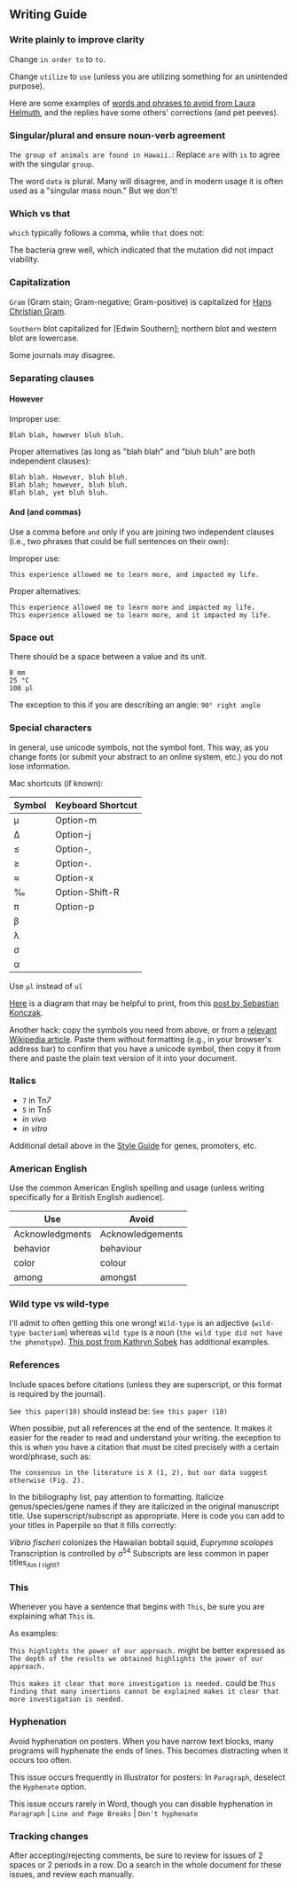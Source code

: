 ## Writing Guide

### Write plainly to improve clarity

Change `in order to` to `to`.

Change `utilize` to `use` (unless you are utilizing something for an unintended purpose).

Here are some examples of [words and phrases to avoid from Laura Helmuth](https://twitter.com/laurahelmuth/status/1158039072067264515?s=12), and the replies have some others' corrections (and pet peeves).

### Singular/plural and ensure noun-verb agreement

`The group of animals are found in Hawaii.`: Replace `are` with `is` to agree with the singular `group`.

The word `data` is plural. Many will disagree, and in modern usage it is often used as a "singular mass noun." But we don't!

### Which vs that

`which` typically follows a comma, while `that` does not:

The bacteria grew well, which indicated that the mutation did not impact viability.

### Capitalization

`Gram` (Gram stain; Gram-negative; Gram-positive) is capitalized for [Hans Christian Gram](https://en.wikipedia.org/wiki/Hans_Christian_Gram).

`Southern` blot capitalized for [Edwin Southern]; northern blot and western blot are lowercase.

Some journals may disagree.

### Separating clauses

#### However

Improper use:

```Blah blah, however bluh bluh.```

Proper alternatives (as long as "blah blah" and "bluh bluh" are both independent clauses):

```
Blah blah. However, bluh bluh.
Blah blah; however, bluh bluh.
Blah blah, yet bluh bluh.
```

#### And (and commas)

Use a comma before `and` only if you are joining two independent clauses (i.e., two phrases that could be full sentences on their own):

Improper use:

```
This experience allowed me to learn more, and impacted my life.
```

Proper alternatives:

```
This experience allowed me to learn more and impacted my life.
This experience allowed me to learn more, and it impacted my life.
```

### Space out

There should be a space between a value and its unit.

```
8 mm
25 °C
100 μl
```

The exception to this if you are describing an angle: `90° right angle`

### Special characters

In general, use unicode symbols, not the symbol font. This way, as you change fonts (or submit your abstract to an online system, etc.) you do not lose information.

Mac shortcuts (if known):

| Symbol  | Keyboard Shortcut  |
|---------|--------------------|
| µ       | Option-m           |
| ∆       | Option-j           |
| ≤       | Option-,           |
| ≥       | Option-.           |
| ≈       | Option-x           |
| ‰       | Option-Shift-R     |
| π       | Option-p           |
| β       |                    |
| λ       |                    |
| σ       |                    |
| α       |                    |

Use `µl` instead of `ul`

[Here](https://cdn.shopify.com/s/files/1/0810/3669/files/us-international-pc_1024x1024.png?6574517274645660029) is a diagram that may be helpful to print, from this [post by Sebastian Kończak](https://keyshorts.com/blogs/blog/41999105-the-ultimate-guide-to-macbook-keyboard).

Another hack: copy the symbols you need from above, or from a [relevant Wikipedia article](https://en.wikipedia.org/wiki/Greek_alphabet). Paste them without formatting (e.g., in your browser's address bar) to confirm that you have a unicode symbol, then copy it from there and paste the plain text version of it into your document.

### Italics

- `7` in Tn*7* 
- `5` in Tn*5*
- *in vivo*
- *in vitro*

Additional detail above in the [Style Guide](#style-guide) for genes, promoters, etc.

### American English

Use the common American English spelling and usage (unless writing specifically for a British English audience).

| Use             | Avoid            |
|-----------------|------------------|
| Acknowledgments | Acknowledgements |
| behavior        | behaviour        |
| color           | colour           |
| among           | amongst          |


### Wild type vs wild-type

I'll admit to often getting this one wrong! `Wild-type` is an adjective (`wild-type bacterium`) whereas 
`wild type` is a noun (`the wild type did not have the phenotype`). [This post from Kathryn Sobek](https://filipodia.com/2017/03/01/is-it-wild-type-or-wild-type/) has additional examples.

### References

Include spaces before citations (unless they are superscript, or this format is required by the journal). 

`See this paper(10)` should instead be: `See this paper (10)`

When possible, put all references at the end of the sentence. It makes it easier for the reader to read and understand your writing. the exception to this is when you have a citation that must be cited precisely with a certain word/phrase, such as:

`The consensus in the literature is X (1, 2), but our data suggest otherwise (Fig. 2).`

In the bibliography list, pay attention to formatting. Italicize genus/species/gene names if they are italicized in the original manuscript title. Use superscript/subscript as appropriate. Here is code you can add to your titles in Paperpile so that it fills correctly:


<i>Vibrio fischeri</i> colonizes the Hawaiian bobtail squid, <i>Euprymna scolopes</i>
Transcription is controlled by σ<sup>54</sup>
Subscripts are less common in paper titles<sub>Am I right?</sub>


### This

Whenever you have a sentence that begins with `This`, be sure you are explaining what `This` is.

As examples:

`This highlights the power of our approach.` might be better expressed as `The depth of the results we obtained highlights the power of our approach.`

`This makes it clear that more investigation is needed.` could be `This finding that many insertions cannot be explained makes it clear that more investigation is needed.`

### Hyphenation

Avoid hyphenation on posters. When you have narrow text blocks, many programs will hyphenate the ends of lines. This becomes distracting when it occurs too often.

This issue occurs frequently in Illustrator for posters: In `Paragraph`, deselect the `Hyphenate` option.

This issue occurs rarely in Word, though you can disable hyphenation in `Paragraph` | `Line and Page Breaks` | `Don't hyphenate`

### Tracking changes

After accepting/rejecting comments, be sure to review for issues of 2 spaces or 2 periods in a row. Do a search in the whole document for these issues, and review each manually.

